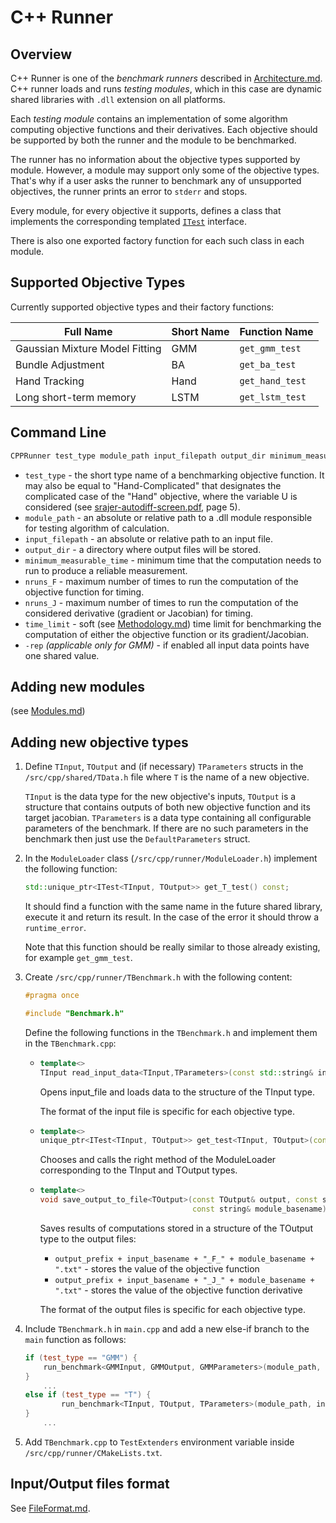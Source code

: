 # C++ Runner

## Overview
C++ Runner is one of the _benchmark runners_ described in [Architecture.md](../Architecture.md). C++ runner loads and runs _testing modules_, which in this case are dynamic shared libraries with `.dll` extension on all platforms. 

Each _testing module_ contains an implementation of some algorithm computing objective functions and their derivatives. Each objective should be supported by both the runner and the module to be benchmarked.

The runner has no information about the objective types supported by module. However, a module may support only some of the objective types. That's why if a user asks the runner to benchmark any of unsupported objectives, the runner prints an error to `stderr` and stops.

Every module, for every objective it supports, defines a class that implements the corresponding templated [`ITest`](./Modules.md#itest-implementation) interface.

There is also one exported factory function for each such class in each module.

## Supported Objective Types
Currently supported objective types and their factory functions:
     
| Full Name | Short Name | Function Name |
| -- | -- | -- |
| Gaussian Mixture Model Fitting | GMM | `get_gmm_test` |
| Bundle Adjustment| BA | `get_ba_test` |
| Hand Tracking | Hand | `get_hand_test` |
| Long short-term memory | LSTM | `get_lstm_test` |


## Command Line

```powershell
CPPRunner test_type module_path input_filepath output_dir minimum_measurable_time nruns_F nruns_J time_limit [-rep]
```

 - `test_type` - the short type name of a benchmarking objective function. It may also be equal to "Hand-Complicated" that designates the complicated case of the "Hand" objective, where the variable U is considered (see [srajer-autodiff-screen.pdf](../../Documents/srajer-autodiff-screen.pdf), page 5).
 - `module_path` - an absolute or relative path to a .dll module responsible for testing algorithm of calculation.
 - `input_filepath` - an absolute or relative path to an input file.
 - `output_dir` - a directory where output files will be stored.
 - `minimum_measurable_time` - minimum time that the computation needs to run to produce a reliable measurement.
 - `nruns_F` - maximum number of times to run the computation of the objective function for timing.
 - `nruns_J` - maximum number of times to run the computation of the considered derivative (gradient or Jacobian) for timing.
 - `time_limit` - soft (see [Methodology.md](../Methodology.md)) time limit for benchmarking the computation of either the objective function or its gradient/Jacobian.
 - `-rep` *(applicable only for GMM)* - if enabled all input data points have one shared value.

## Adding new modules
(see [Modules.md](./Modules.md))
## Adding new objective types

 1. Define `TInput`, `TOutput` and (if necessary) `TParameters` structs in the `/src/cpp/shared/TData.h` file where `T` is the name of a new objective. 

    `TInput` is the data type for the new objective's inputs, `TOutput` is a structure that contains outputs of both new objective function and its target jacobian.
    `TParameters` is a data type containing all configurable parameters of the benchmark. If there are no such parameters in the benchmark then just use the `DefaultParameters` struct.

 2. In the `ModuleLoader` class (`/src/cpp/runner/ModuleLoader.h`) implement the following function:
    ```cpp
    std::unique_ptr<ITest<TInput, TOutput>> get_T_test() const;
    ```
    It should find a function with the same name in the future shared library, execute it and return its result. In the case of the error it should throw a `runtime_error`. 
    
    Note that this function should be really similar to those already existing, for example `get_gmm_test`.
 3. Create `/src/cpp/runner/TBenchmark.h` with the following content:
    ```cpp
    #pragma once

    #include "Benchmark.h"
    ```

    Define the following functions in the `TBenchmark.h` and implement them in the `TBenchmark.cpp`:

    - 
      ```cpp
      template<>
      TInput read_input_data<TInput,TParameters>(const std::string& input_file, const TParameters& params);
      ```
          
      Opens input_file and loads data to the structure of the TInput type. 
      
      The format of the input file is specific for each objective type.
    - 
      ```cpp
      template<>
      unique_ptr<ITest<TInput, TOutput>> get_test<TInput, TOutput>(const ModuleLoader& module_loader);
      ```
          
      Chooses and calls the right method of the ModuleLoader corresponding to the TInput and TOutput types.
    - 
      ```cpp
      template<>
      void save_output_to_file<TOutput>(const TOutput& output, const string& output_prefix, const string& input_basename,
                                        const string& module_basename);
      ```
          
      Saves results of computations stored in a structure of the TOutput type to the output files:
      
        - `output_prefix + input_basename + "_F_" + module_basename + ".txt"` - stores the value of the objective function
        - `output_prefix + input_basename + "_J_" + module_basename + ".txt"` - stores the value of the objective function derivative
          
      The format of the output files is specific for each objective type.
4.  Include `TBenchmark.h` in `main.cpp` and add a new else-if branch to the `main` function as follows:
    ```cpp
    if (test_type == "GMM") {
        run_benchmark<GMMInput, GMMOutput, GMMParameters>(module_path, input_filepath, output_prefix, minimum_measurable_time, nruns_F, nruns_J, time_limit, { replicate_point });
    }
        ...
    else if (test_type == "T") {
            run_benchmark<TInput, TOutput, TParameters>(module_path, input_filepath, output_prefix, minimum_measurable_time, nruns_F, nruns_J, time_limit, parameters);
    }  
        ...
    ```
5. Add `TBenchmark.cpp` to `TestExtenders` environment variable inside `/src/cpp/runner/CMakeLists.txt`. 

## Input/Output files format

See [FileFormat.md](../FileFormat.md#input/output-files-format).